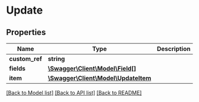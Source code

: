 # Update

## Properties
Name | Type | Description | Notes
------------ | ------------- | ------------- | -------------
**custom_ref** | **string** |  | [optional] 
**fields** | [**\Swagger\Client\Model\Field[]**](Field.md) |  | [optional] 
**item** | [**\Swagger\Client\Model\UpdateItem**](UpdateItem.md) |  | [optional] 

[[Back to Model list]](../README.md#documentation-for-models) [[Back to API list]](../README.md#documentation-for-api-endpoints) [[Back to README]](../README.md)

